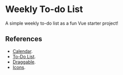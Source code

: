 # Weekly To-do List
A simple weekly to-do list as a fun Vue starter project! 

## References
- [Calendar](https://vuetifyjs.com/en/components/calendars/).
- [To-Do List](https://github.com/BrandonBurrus/vue-todos).
- [Draggable](https://github.com/SortableJS/Vue.Draggable).
- [Icons](https://fontawesome.com/).
